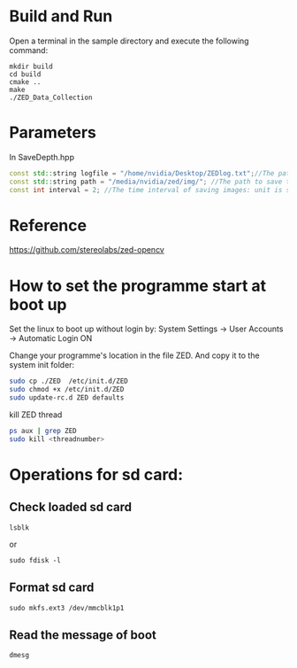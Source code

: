 
# Build and Run

Open a terminal in the sample directory and execute the following command:

    mkdir build
    cd build
    cmake ..
    make
    ./ZED_Data_Collection
    
# Parameters

In SaveDepth.hpp
```cpp
const std::string logfile = "/home/nvidia/Desktop/ZEDlog.txt";//The path of the logfile
const std::string path = "/media/nvidia/zed/img/"; //The path to save the images
const int interval = 2; //The time interval of saving images: unit is second
```

# Reference

https://github.com/stereolabs/zed-opencv

# How to set the programme start at boot up
Set the linux to boot up without login by: System Settings -> User Accounts -> Automatic Login ON

Change your programme's location in the file ZED. And copy it to the system init folder:
```sh
sudo cp ./ZED  /etc/init.d/ZED
sudo chmod +x /etc/init.d/ZED
sudo update-rc.d ZED defaults
```


kill ZED thread
```sh
ps aux | grep ZED
sudo kill <threadnumber>
```
# Operations for sd card:
## Check loaded sd card
```
lsblk
```
or 
```
sudo fdisk -l
```

## Format sd card
```
sudo mkfs.ext3 /dev/mmcblk1p1
```

## Read the message of boot
```
dmesg
```

